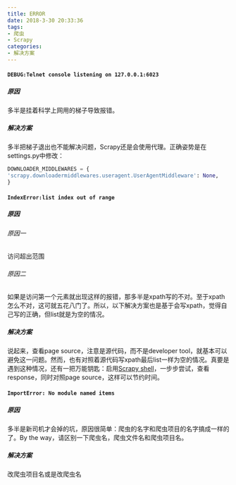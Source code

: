 ```yaml
---
title: ERROR
date: 2018-3-30 20:33:36
tags:
- 爬虫
- Scrapy
categories:
- 解决方案
---
```


#### `DEBUG:Telnet console listening on 127.0.0.1:6023`

##### 原因

多半是挂着科学上网用的梯子导致报错。

##### 解决方案

多半把梯子退出也不能解决问题，Scrapy还是会使用代理。正确姿势是在settings.py中修改：

```python
DOWNLOADER_MIDDLEWARES = {
'scrapy.downloadermiddlewares.useragent.UserAgentMiddleware': None,
}
```

<!--more -->

#### `IndexError:list index out of range`

##### 原因

###### 原因一

访问超出范围

###### 原因二

如果是访问第一个元素就出现这样的报错，那多半是xpath写的不对。至于xpath怎么不对，这可就五花八门了。所以，以下解决方案也是基于会写xpath，觉得自己写的正确，但list就是为空的情况。

##### 解决方案

说起来，查看page source，注意是源代码，而不是developer tool，就基本可以避免这一问题。然而，也有对照着源代码写xpath最后list一样为空的情况。真要是遇到这种情况，还有一把万能钥匙：启用[Scrapy shell](http://scrapy-chs.readthedocs.io/zh_CN/0.24/topics/shell.html)，一步步尝试，查看response，同时对照page source，这样可以节约时间。

#### `ImportError: No module named items`

##### 原因

多半是新司机才会掉的坑，原因很简单：爬虫的名字和爬虫项目的名字搞成一样的了。By the way，请区别一下爬虫名，爬虫文件名和爬虫项目名。

##### 解决方案

改爬虫项目名或是改爬虫名